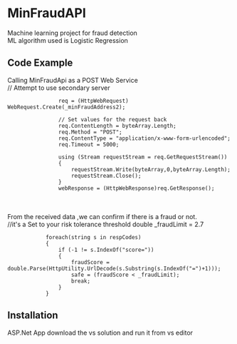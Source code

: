 # MinFraudAPI

Machine learning project for fraud detection <br />
ML algorithm used is Logistic Regression <br />
## Code Example
Calling MinFraudApi as a POST Web Service<br />
  // Attempt to use secondary server<br />
  
					req = (HttpWebRequest) WebRequest.Create(_minFraudAddress2);

					// Set values for the request back
					req.ContentLength = byteArray.Length;
					req.Method = "POST";
					req.ContentType = "application/x-www-form-urlencoded";
					req.Timeout = 5000;

					using (Stream requestStream = req.GetRequestStream()) 
					{
						requestStream.Write(byteArray,0,byteArray.Length);
						requestStream.Close();
					}			
					webResponse = (HttpWebResponse)req.GetResponse();	
<br />
<br />
From the received data ,we can confirm if there is a fraud or not. </br>
//it's a Set to your risk tolerance threshold double _fraudLimit = 2.7 </br>

				 
				foreach(string s in respCodes)
				{
					if (-1 != s.IndexOf("score="))
					{
						fraudScore = double.Parse(HttpUtility.UrlDecode(s.Substring(s.IndexOf("=")+1)));
						safe = (fraudScore < _fraudLimit);
						break;
					}
				}
## Installation
ASP.Net App
download the vs solution and run it from vs editor
